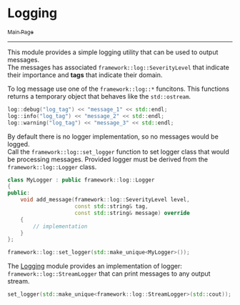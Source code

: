 # Logging

[<sub> Main Page </sub>](./../../)

-------

This module provides a simple logging utility that
can be used to output messages.  
The messages has associated `framework::log::SeverityLevel` that indicate
their importance and **tags** that indicate their domain.

To log message use one of the `framework::log::*` funcitons. This functions
returns a temporary object that behaves like the `std::ostream`.

``` cpp
log::debug("log_tag") << "message_1" << std::endl;
log::info("log_tag") << "message_2" << std::endl;
log::warning("log_tag") << "message_3" << std::endl;
```

By default there is no logger implementation, so no messages would be logged.  
Call the `framework::log::set_logger` function to set logger class that would 
be processing messages. Provided logger must be derived from the 
`framework::log::Logger` class.

``` cpp
class MyLogger : public framework::log::Logger
{
public:
    void add_message(framework::log::SeverityLevel level,
                     const std::string& tag,
                     const std::string& message) override
    {
        // implementation
    }
};

framework::log::set_logger(std::make_unique<MyLogger>());
```
 
The [Logging](./) module provides an implementation of logger:
`framework::log::StreamLogger` that can print messages to any output
stream.

``` cpp
set_logger(std::make_unique<framework::log::StreamLogger>(std::cout));
```
